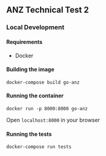 ## ANZ Technical Test 2

### Local Development

#### Requirements

- Docker

#### Building the image

`docker-compose build go-anz`

#### Running the container

`docker run -p 8000:8000 go-anz`

Open `localhost:8000` in your browser

#### Running the tests

`docker-compose run tests`
